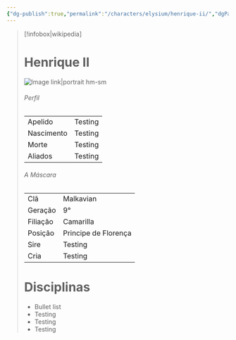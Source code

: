 ```yaml
---
{"dg-publish":true,"permalink":"/characters/elysium/henrique-ii/","dgPassFrontmatter":true}
---
```



> [!infobox|wikipedia]
> # Henrique II
> ![Image link|portrait hm-sm](https://64.media.tumblr.com/315cbe3641b1fe08fe4c8bbbc6d7f353/4a4a17f08d5d9bc0-a5/s400x600/6e12855d8719778df748043d8ea023ee0e74024b.gif)
> ###### Perfil
> |||
> | ---- | ---- |
> | Apelido | Testing |
> | Nascimento | Testing |
> | Morte | Testing |
> | Aliados | Testing |
> ###### A Máscara
> || |
> | ---- | ---- |
> | Clã | Malkavian |
> | Geração | 9° |
> | Filiação | Camarilla |
>| Posição | Principe de Florença |
> | Sire | Testing |
> | Cria | Testing |
> # Disciplinas
>  - Bullet list
> 	- Testing
> 	- Testing
> - Testing




